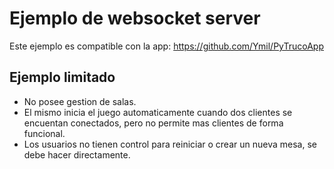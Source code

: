 # Ejemplo de websocket server

Este ejemplo es compatible con la app: https://github.com/Ymil/PyTrucoApp

## Ejemplo limitado

- No posee gestion de salas.
- El mismo inicia el juego automaticamente cuando dos clientes se encuentan conectados, pero no permite mas clientes de forma funcional.
- Los usuarios no tienen control para reiniciar o crear un nueva mesa, se debe hacer directamente.
